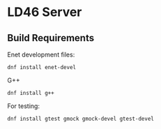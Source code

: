 # LD46 Server

## Build Requirements

Enet development files:

`dnf install enet-devel`


G++

`dnf install g++`

For testing:

`dnf install gtest gmock gmock-devel gtest-devel`